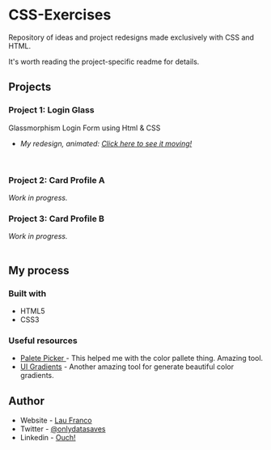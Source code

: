 # CSS-Exercises
Repository of ideas and project redesigns made exclusively with CSS and HTML.

It's worth reading the project-specific readme for details. 


## Projects
### Project 1: Login Glass
Glassmorphism Login Form using Html & CSS
- _My redesign, animated:_ [_Click here to see it moving!_](https://laufranco.github.io/CSS-Exercises/login-glass/index.html) 
<br>


### Project 2: Card Profile A
_Work in progress._
<br>


### Project 3: Card Profile B
_Work in progress._
<br>
<br>

## My process

### Built with

- HTML5
- CSS3

### Useful resources

- [Palete Picker ](https://coolors.co) - This helped me with the color pallete thing. Amazing tool.
- [UI Gradients](https://uigradients.com) - Another amazing tool for generate beautiful color gradients. 

## Author

- Website - [Lau Franco](https://clojur.wordpress.com)
- Twitter - [@onlydatasaves](https://twitter.com/onlydatasaves)
- Linkedin - [Ouch!](https://twitter.com/onlydatasaves)
